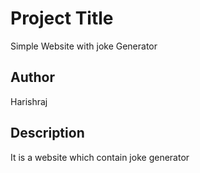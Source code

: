 # Project Title

Simple Website with joke Generator

## Author

Harishraj

## Description

It is a website which contain joke generator